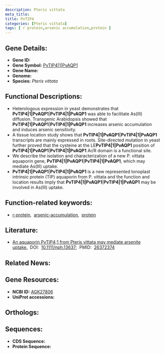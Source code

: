 ```yaml
---
description: Pteris vittata
meta_title:
title: PvTIP4
categories: [Pteris vittata]
tags: [ r protein,arsenic accumulation,protein ]
---
```


## Gene Details:
- **Gene ID:** []()
- **Gene Symbol:** <u>PvTIP4|1|PvAQP1</u>
- **Gene Name:** 
- **Genome:** []()
- **Species:** *Pteris vittata*

## Functional Descriptions:
   - Heterologous expression in yeast demonstrates that **PvTIP4|1|PvAQP1**|**PvTIP4|1|PvAQP1** was able to facilitate As(III) diffusion. Transgenic Arabidopsis showed that **PvTIP4|1|PvAQP1**|**PvTIP4|1|PvAQP1** increases arsenic accumulation and induces arsenic sensitivity.
   - A tissue location study shows that **PvTIP4|1|PvAQP1**|**PvTIP4|1|PvAQP1** transcripts are mainly expressed in roots. Site-directed mutation in yeast further proved that the cysteine at the LE**PvTIP4|1|PvAQP1** position of **PvTIP4|1|PvAQP1**|**PvTIP4|1|PvAQP1** Ar/R domain is a functional site.
   - We describe the isolation and characterization of a new P. vittata aquaporin gene, **PvTIP4|1|PvAQP1**|**PvTIP4|1|PvAQP1**, which may mediate As(III) uptake.
   - **PvTIP4|1|PvAQP1**|**PvTIP4|1|PvAQP1** is a new represented tonoplast intrinsic protein (TIP) aquaporin from P. vittata and the function and location results imply that **PvTIP4|1|PvAQP1**|**PvTIP4|1|PvAQP1** may be involved in As(III) uptake.

## Function-related keywords:
   - [r-protein](/tags/r-protein/),&nbsp;&nbsp;[arsenic-accumulation](/tags/arsenic-accumulation/),&nbsp;&nbsp;[protein](/tags/protein/)

## Literature:
   - [An aquaporin PvTIP4;1 from Pteris vittata may mediate arsenite uptake.](https://doi.org/10.1111/nph.13637)&nbsp;&nbsp;DOI:&nbsp;&nbsp;[10.1111/nph.13637](https://doi.org/10.1111/nph.13637);&nbsp;&nbsp;PMID:&nbsp;&nbsp;[26372374](https://pubmed.ncbi.nlm.nih.gov/26372374/)

## Related News:

## Gene Resources:
- **NCBI ID:**  [AGK27806](https://www.ncbi.nlm.nih.gov/gene/?term=AGK27806)
- **UniProt accessions:**  [](https://www.uniprot.org/uniprotkb//entry)

## Orthologs:

## Sequences:
- **CDS Sequence:**
- **Protein Sequence:**
